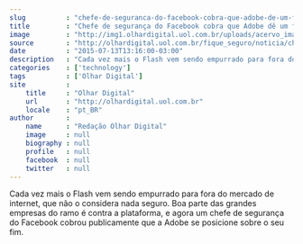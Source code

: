 ```yaml
---
slug          : "chefe-de-seguranca-do-facebook-cobra-que-adobe-de-um-fim-no-flash"
title         : "Chefe de segurança do Facebook cobra que Adobe dê um fim no Flash"
image         : "http://img1.olhardigital.uol.com.br/uploads/acervo_imagens/2014/11/20141107165440_660_420.jpg"
source        : "http://olhardigital.uol.com.br/fique_seguro/noticia/chefe-de-seguranca-do-facebook-cobra-que-adobe-de-um-fim-no-flash/49740"
date          : "2015-07-13T13:16:00-03:00"
description   : "Cada vez mais o Flash vem sendo empurrado para fora do mercado de internet, que não o considera nada seguro. Boa parte das grandes empresas do ramo é contra a plataforma, e agora um chefe de segurança do Facebook cobrou publicamente que a Adobe se posicione sobre o seu fim."
categories    : ['technology']
tags          : ['Olhar Digital']
site          :
    title     : "Olhar Digital"
    url       : "http://olhardigital.uol.com.br"
    locale    : "pt_BR"
author        :
    name      : "Redação Olhar Digital"
    image     : null
    biography : null
    profile   : null
    facebook  : null
    twitter   : null
---
```


Cada vez mais o Flash vem sendo empurrado para fora do mercado de internet, que não o considera nada seguro. Boa parte das grandes empresas do ramo é contra a plataforma, e agora um chefe de segurança do Facebook cobrou publicamente que a Adobe se posicione sobre o seu fim.

